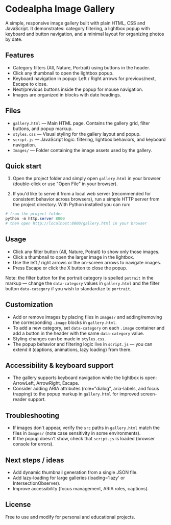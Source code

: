
# Codealpha Image Gallery

A simple, responsive image gallery built with plain HTML, CSS and JavaScript. It demonstrates: category filtering, a lightbox popup with keyboard and button navigation, and a minimal layout for organizing photos by date.

## Features

- Category filters (All, Nature, Portrait) using buttons in the header.
- Click any thumbnail to open the lightbox popup.
- Keyboard navigation in popup: Left / Right arrows for previous/next, Escape to close.
- Next/previous buttons inside the popup for mouse navigation.
- Images are organized in blocks with date headings.

## Files

- `gallery.html` — Main HTML page. Contains the gallery grid, filter buttons, and popup markup.
- `styles.css` — Visual styling for the gallery layout and popup.
- `script.js` — JavaScript logic: filtering, lightbox behaviors, and keyboard navigation.
- `Images/` — Folder containing the image assets used by the gallery.

## Quick start

1. Open the project folder and simply open `gallery.html` in your browser (double-click or use "Open File" in your browser).

2. If you'd like to serve it from a local web server (recommended for consistent behavior across browsers), run a simple HTTP server from the project directory. With Python installed you can run:

```powershell
# from the project folder
python -m http.server 8000
# then open http://localhost:8000/gallery.html in your browser
```

## Usage

- Click any filter button (All, Nature, Potrait) to show only those images.
- Click a thumbnail to open the larger image in the lightbox.
- Use the left / right arrows or the on-screen arrows to navigate images.
- Press Escape or click the X button to close the popup.

Note: the filter button for the portrait category is spelled `potrait` in the markup — change the `data-category` values in `gallery.html` and the filter button `data-category` if you wish to standardize to `portrait`.

## Customization

- Add or remove images by placing files in `Images/` and adding/removing the corresponding `.image` blocks in `gallery.html`.
- To add a new category, set `data-category` on each `.image` container and add a button in the header with the same `data-category` value.
- Styling changes can be made in `styles.css`.
- The popup behavior and filtering logic live in `script.js` — you can extend it (captions, animations, lazy loading) from there.

## Accessibility & keyboard support

- The gallery supports keyboard navigation while the lightbox is open: ArrowLeft, ArrowRight, Escape.
- Consider adding ARIA attributes (role="dialog", aria-labels, and focus trapping) to the popup markup in `gallery.html` for improved screen-reader support.

## Troubleshooting

- If images don't appear, verify the `src` paths in `gallery.html` match the files in `Images/` (note case sensitivity in some environments).
- If the popup doesn't show, check that `script.js` is loaded (browser console for errors).

## Next steps / ideas

- Add dynamic thumbnail generation from a single JSON file.
- Add lazy-loading for large galleries (loading='lazy' or IntersectionObserver).
- Improve accessibility (focus management, ARIA roles, captions).

## License

Free to use and modify for personal and educational projects.